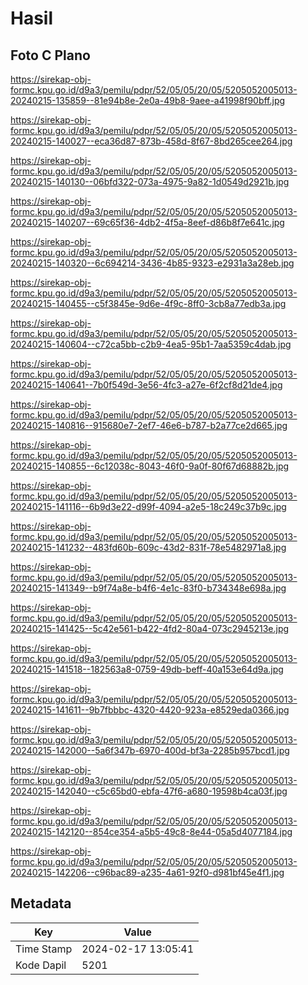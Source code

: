 # Hasil

## Foto C Plano

https://sirekap-obj-formc.kpu.go.id/d9a3/pemilu/pdpr/52/05/05/20/05/5205052005013-20240215-135859--81e94b8e-2e0a-49b8-9aee-a41998f90bff.jpg

https://sirekap-obj-formc.kpu.go.id/d9a3/pemilu/pdpr/52/05/05/20/05/5205052005013-20240215-140027--eca36d87-873b-458d-8f67-8bd265cee264.jpg

https://sirekap-obj-formc.kpu.go.id/d9a3/pemilu/pdpr/52/05/05/20/05/5205052005013-20240215-140130--06bfd322-073a-4975-9a82-1d0549d2921b.jpg

https://sirekap-obj-formc.kpu.go.id/d9a3/pemilu/pdpr/52/05/05/20/05/5205052005013-20240215-140207--69c65f36-4db2-4f5a-8eef-d86b8f7e641c.jpg

https://sirekap-obj-formc.kpu.go.id/d9a3/pemilu/pdpr/52/05/05/20/05/5205052005013-20240215-140320--6c694214-3436-4b85-9323-e2931a3a28eb.jpg

https://sirekap-obj-formc.kpu.go.id/d9a3/pemilu/pdpr/52/05/05/20/05/5205052005013-20240215-140455--c5f3845e-9d6e-4f9c-8ff0-3cb8a77edb3a.jpg

https://sirekap-obj-formc.kpu.go.id/d9a3/pemilu/pdpr/52/05/05/20/05/5205052005013-20240215-140604--c72ca5bb-c2b9-4ea5-95b1-7aa5359c4dab.jpg

https://sirekap-obj-formc.kpu.go.id/d9a3/pemilu/pdpr/52/05/05/20/05/5205052005013-20240215-140641--7b0f549d-3e56-4fc3-a27e-6f2cf8d21de4.jpg

https://sirekap-obj-formc.kpu.go.id/d9a3/pemilu/pdpr/52/05/05/20/05/5205052005013-20240215-140816--915680e7-2ef7-46e6-b787-b2a77ce2d665.jpg

https://sirekap-obj-formc.kpu.go.id/d9a3/pemilu/pdpr/52/05/05/20/05/5205052005013-20240215-140855--6c12038c-8043-46f0-9a0f-80f67d68882b.jpg

https://sirekap-obj-formc.kpu.go.id/d9a3/pemilu/pdpr/52/05/05/20/05/5205052005013-20240215-141116--6b9d3e22-d99f-4094-a2e5-18c249c37b9c.jpg

https://sirekap-obj-formc.kpu.go.id/d9a3/pemilu/pdpr/52/05/05/20/05/5205052005013-20240215-141232--483fd60b-609c-43d2-831f-78e5482971a8.jpg

https://sirekap-obj-formc.kpu.go.id/d9a3/pemilu/pdpr/52/05/05/20/05/5205052005013-20240215-141349--b9f74a8e-b4f6-4e1c-83f0-b734348e698a.jpg

https://sirekap-obj-formc.kpu.go.id/d9a3/pemilu/pdpr/52/05/05/20/05/5205052005013-20240215-141425--5c42e561-b422-4fd2-80a4-073c2945213e.jpg

https://sirekap-obj-formc.kpu.go.id/d9a3/pemilu/pdpr/52/05/05/20/05/5205052005013-20240215-141518--182563a8-0759-49db-beff-40a153e64d9a.jpg

https://sirekap-obj-formc.kpu.go.id/d9a3/pemilu/pdpr/52/05/05/20/05/5205052005013-20240215-141611--9b7fbbbc-4320-4420-923a-e8529eda0366.jpg

https://sirekap-obj-formc.kpu.go.id/d9a3/pemilu/pdpr/52/05/05/20/05/5205052005013-20240215-142000--5a6f347b-6970-400d-bf3a-2285b957bcd1.jpg

https://sirekap-obj-formc.kpu.go.id/d9a3/pemilu/pdpr/52/05/05/20/05/5205052005013-20240215-142040--c5c65bd0-ebfa-47f6-a680-19598b4ca03f.jpg

https://sirekap-obj-formc.kpu.go.id/d9a3/pemilu/pdpr/52/05/05/20/05/5205052005013-20240215-142120--854ce354-a5b5-49c8-8e44-05a5d4077184.jpg

https://sirekap-obj-formc.kpu.go.id/d9a3/pemilu/pdpr/52/05/05/20/05/5205052005013-20240215-142206--c96bac89-a235-4a61-92f0-d981bf45e4f1.jpg


## Metadata

| Key        | Value               |
| ---------- | ------------------- |
| Time Stamp | 2024-02-17 13:05:41 |
| Kode Dapil | 5201                |



